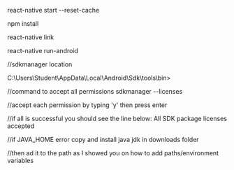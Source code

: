 


react-native start --reset-cache

npm install

react-native link

react-native run-android



//sdkmanager location

C:\Users\Student\AppData\Local\Android\Sdk\tools\bin>

//command to accept all permissions
sdkmanager --licenses

//accept each permission by typing 'y' then press enter

//if all is successful you should see the line below:
All SDK package licenses accepted

//if JAVA_HOME error
copy and install java jdk in downloads folder

//then ad it to the path as I showed you on how to add paths/environment variables


